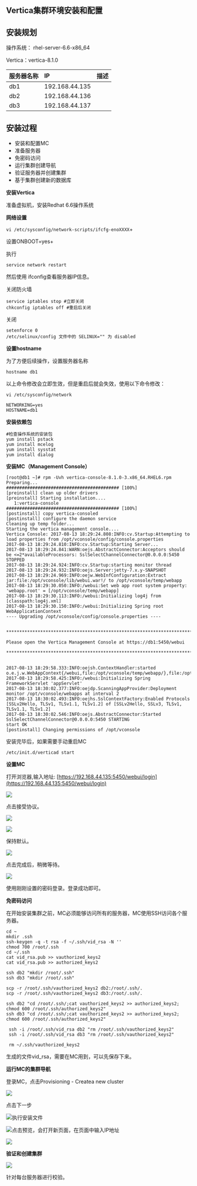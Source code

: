 ## **Vertica集群环境安装和配置**

## 安装规划

操作系统： rhel-server-6.6-x86\_64

Vertica：vertica-8.1.0

| 服务器名称 | IP | 描述 |
| :--- | :--- | :--- |
| db1 | 192.168.44.135 |  |
| db2 | 192.168.44.136 |  |
| db3 | 192.168.44.137 |  |

## 安装过程

* 安装和配置MC
* 准备服务器
* 免密码访问
* 运行集群创建导航
* 验证服务器并创建集群
* 基于集群创建新的数据库

**安装Vertica**

准备虚拟机，安装Redhat 6.6操作系统

**网络设置**

`vi /etc/sysconfig/network-scripts/ifcfg-enoXXXX`+

设置ONBOOT=yes+

执行

`service network restart`

然后使用 ifconfig查看服务器IP信息。

关闭防火墙

```
service iptables stop #立即关闭
chkconfig iptables off #重启后关闭
```

关闭

```
setenforce 0
/etc/selinux/config 文件中的 SELINUX="" 为 disabled
```

**设置hostname**

为了方便后续操作，设置服务器名称

`hostname db1`

以上命令修改会立即生效，但是重启后就会失效，使用以下命令修改：

```
vi /etc/sysconfig/network

NETWORKING=yes
HOSTNAME=db1
```

**安装依赖包**

```
#检查操作系统的安装包
yum install pstack 
yum install mcelog
yum install sysstat
yum install dialog
```

**安装MC（Management Console）**

```
[root@db1 ~]# rpm -Uvh vertica-console-8.1.0-3.x86_64.RHEL6.rpm 
Preparing...                ########################################### [100%]
[preinstall] clean up older drivers
[preinstall] Starting installation....
   1:vertica-console        ########################################### [100%]
[postinstall] copy vertica-consoled
[postinstall] configure the daemon service
Cleaning up temp folder...
Starting the vertica management console....
Vertica Console: 2017-08-13 18:29:24.808:INFO:cv.Startup:Attempting to load properties from /opt/vconsole/config/console.properties
2017-08-13 18:29:24.810:INFO:cv.Startup:Starting Server...
2017-08-13 18:29:24.841:WARN:oejs.AbstractConnector:Acceptors should be <=2*availableProcessors: SslSelectChannelConnector@0.0.0.0:5450 STOPPED
2017-08-13 18:29:24.924:INFO:cv.Startup:starting monitor thread
2017-08-13 18:29:24.932:INFO:oejs.Server:jetty-7.x.y-SNAPSHOT
2017-08-13 18:29:24.969:INFO:oejw.WebInfConfiguration:Extract jar:file:/opt/vconsole/lib/webui.war!/ to /opt/vconsole/temp/webapp
2017-08-13 18:29:30.050:INFO:/webui:Set web app root system property: 'webapp.root' = [/opt/vconsole/temp/webapp]
2017-08-13 18:29:30.113:INFO:/webui:Initializing log4j from [classpath:log4j.xml]
2017-08-13 18:29:30.150:INFO:/webui:Initializing Spring root WebApplicationContext
---- Upgrading /opt/vconsole/config/console.properties ----


************************************************************************************************************

Please open the Vertica Management Console at https://db1:5450/webui

************************************************************************************************************


2017-08-13 18:29:58.333:INFO:oejsh.ContextHandler:started o.e.j.w.WebAppContext{/webui,file:/opt/vconsole/temp/webapp/},file:/opt/vconsole/lib/webui.war
2017-08-13 18:29:58.425:INFO:/webui:Initializing Spring FrameworkServlet 'appServlet'
2017-08-13 18:30:02.377:INFO:oejdp.ScanningAppProvider:Deployment monitor /opt/vconsole/webapps at interval 2
2017-08-13 18:30:02.493:INFO:oejhs.SslContextFactory:Enabled Protocols [SSLv2Hello, TLSv1, TLSv1.1, TLSv1.2] of [SSLv2Hello, SSLv3, TLSv1, TLSv1.1, TLSv1.2]
2017-08-13 18:30:02.546:INFO:oejs.AbstractConnector:Started SslSelectChannelConnector@0.0.0.0:5450 STARTING
start OK
[postinstall] Changing permissions of /opt/vconsole
```

安装完毕后，如果需要手动重启MC

```
/etc/init.d/verticad start
```

**设置MC**

打开浏览器,输入地址: [https://192.168.44.135:5450/webui/login](https://192.168.44.135:5450/webui/login)

![](/assets-10/10.1_1.png)

点击接受协议。

![](/assets-10/10.1_2.png)

![](/assets-10/10.1_3.png)

保持默认。

![](/assets-10/10.1_4.png)

点击完成后，稍微等待。

![](/assets-10/10.1_5.png)

使用刚刚设置的密码登录。登录成功即可。

**免密码访问**

在开始安装集群之前，MC必须能够访问所有的服务器，MC使用SSH访问各个服务器。

```
cd ~
mkdir .ssh
ssh-keygen -q -t rsa -f ~/.ssh/vid_rsa -N ''
chmod 700 /root/.ssh
cd ~/.ssh
cat vid_rsa.pub >> vauthorized_keys2
cat vid_rsa.pub >> authorized_keys2

ssh db2 "mkdir /root/.ssh"
ssh db3 "mkdir /root/.ssh"

scp -r /root/.ssh/vauthorized_keys2 db2:/root/.ssh/.
scp -r /root/.ssh/vauthorized_keys2 db3:/root/.ssh/.

ssh db2 "cd /root/.ssh/;cat vauthorized_keys2 >> authorized_keys2; chmod 600 /root/.ssh/authorized_keys2"
ssh db3 "cd /root/.ssh/;cat vauthorized_keys2 >> authorized_keys2; chmod 600 /root/.ssh/authorized_keys2"

 ssh -i /root/.ssh/vid_rsa db2 "rm /root/.ssh/vauthorized_keys2"
 ssh -i /root/.ssh/vid_rsa db3 "rm /root/.ssh/vauthorized_keys2"

 rm ~/.ssh/vauthorized_keys2
```

生成的文件vid\_rsa，需要在MC用到，可以先保存下来。

**运行MC的集群导航**

登录MC，点击Provisioning -  Createa new cluster

![](/assets-10/10.1_7.png)

点击下一步

![](/assets-10/10.1_8.png)执行安装文件

![](/assets-10/10.1_9.png)点击预览，会打开新页面，在页面中输入IP地址

![](/assets-10/10.1_10.png)

**验证和创建集群**

![](/assets-10/10.1_12.png)

针对每台服务器进行校验。

